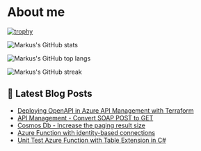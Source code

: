 # About me

[![trophy](https://github-profile-trophy.vercel.app/?username=markusmeyer13)](https://github.com/ryo-ma/github-profile-trophy)
  
![Markus's GitHub stats](https://github-readme-stats.vercel.app/api?username=markusmeyer13&show_icons=true&theme=dark)
  

![Markus's GitHub top langs](https://github-readme-stats.vercel.app/api/top-langs/?username=markusmeyer13&layout=compact&show_icons=true&theme=chartreuse-dark)

![Markus's GitHub streak](https://github-readme-streak-stats.herokuapp.com/?user=markusmeyer13&theme=chartreuse-dark)

## 📕 Latest Blog Posts

<!-- BLOG-POST-LIST:START -->
- [Deploying OpenAPI in Azure API Management with Terraform](https://markusmeyer.hashnode.dev/deploying-openapi-in-azure-api-management-with-terraform)
- [API Management - Convert SOAP POST to GET](https://markusmeyer.hashnode.dev/api-management-convert-soap-post-to-get)
- [Cosmos Db - Increase the paging result size](https://markusmeyer.hashnode.dev/cosmos-db-increase-the-paging-result-size)
- [Azure Function with identity-based connections](https://markusmeyer.hashnode.dev/azure-function-with-identity-based-connections)
- [Unit Test Azure Function with Table Extension in C#](https://markusmeyer.hashnode.dev/unit-test-azure-function-with-table-extension-in-c)
<!-- BLOG-POST-LIST:END -->
